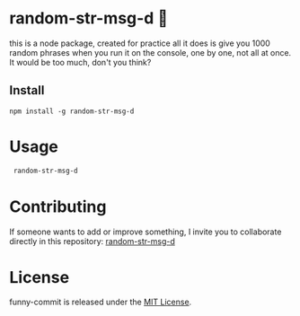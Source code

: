 # random-str-msg-d 🔀

this is a node package, created for practice all it does is give you 1000 random phrases when you run it on the console, one by one, not all at once. It would be too much, don't you think?

## Install

```npm
npm install -g random-str-msg-d
```

# Usage

```bash
 random-str-msg-d
```

# Contributing

If someone wants to add or improve something, I invite you to collaborate directly in this repository: [random-str-msg-d](https://github.com/lightningcode-d/random-str-msg-d)

# License

funny-commit is released under the [MIT License](https://opensource.org/licenses/MIT).
